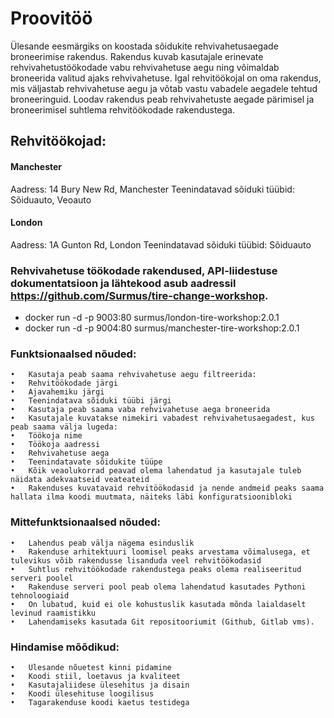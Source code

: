 # Proovitöö

Ülesande eesmärgiks on koostada sõidukite rehvivahetusaegade broneerimise rakendus. Rakendus kuvab kasutajale erinevate rehvivahetustöökodade vabu rehvivahetuse aegu ning võimaldab broneerida valitud ajaks rehvivahetuse.
Igal rehvitöökojal on oma rakendus, mis väljastab rehvivahetuse aegu ja võtab vastu vabadele aegadele tehtud broneeringuid. Loodav rakendus peab rehvivahetuste aegade pärimisel ja broneerimisel suhtlema rehvitöökodade rakendustega.

## Rehvitöökojad:

#### Manchester
Aadress: 14 Bury New Rd, Manchester
Teenindatavad sõiduki tüübid: Sõiduauto, Veoauto

#### London
Aadress: 1A Gunton Rd, London
Teenindatavad sõiduki tüübid: Sõiduauto

### Rehvivahetuse töökodade rakendused, API-liidestuse dokumentatsioon ja lähtekood asub aadressil https://github.com/Surmus/tire-change-workshop.
- docker run -d -p 9003:80 surmus/london-tire-workshop:2.0.1
- docker run -d -p 9004:80 surmus/manchester-tire-workshop:2.0.1

### Funktsionaalsed nõuded:
	•	Kasutaja peab saama rehvivahetuse aegu filtreerida:
	•	Rehvitöökodade järgi
	•	Ajavahemiku järgi
	•	Teenindatava sõiduki tüübi järgi
	•	Kasutaja peab saama vaba rehvivahetuse aega broneerida
	•	Kasutajale kuvatakse nimekiri vabadest rehvivahetusaegadest, kus peab saama välja lugeda:
	•	Töökoja nime
	•	Töökoja aadressi
	•	Rehvivahetuse aega
	•	Teenindatavate sõidukite tüüpe
	•	Kõik veaolukorrad peavad olema lahendatud ja kasutajale tuleb näidata adekvaatseid veateateid
	•	Rakenduses kuvatavaid rehvitöökodasid ja nende andmeid peaks saama hallata ilma koodi muutmata, näiteks läbi konfiguratsioonibloki

### Mittefunktsionaalsed nõuded:
	•	Lahendus peab välja nägema esinduslik
	•	Rakenduse arhitektuuri loomisel peaks arvestama võimalusega, et tulevikus võib rakendusse lisanduda veel rehvitöökodasid
	•	Suhtlus rehvitöökodade rakendustega peaks olema realiseeritud serveri poolel
	•	Rakenduse serveri pool peab olema lahendatud kasutades Pythoni tehnoloogiaid
	•	On lubatud, kuid ei ole kohustuslik kasutada mõnda laialdaselt levinud raamistikku
	•	Lahendamiseks kasutada Git repositooriumit (Github, Gitlab vms).

### Hindamise mõõdikud:
	•	Ülesande nõuetest kinni pidamine
	•	Koodi stiil, loetavus ja kvaliteet
	•	Kasutajaliidese ülesehitus ja disain
	•	Koodi ülesehituse loogilisus
	•	Tagarakenduse koodi kaetus testidega
